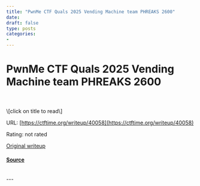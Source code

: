 ```yaml
---
title: "PwnMe CTF Quals 2025 Vending Machine team PHREAKS 2600"
date: 
draft: false
type: posts
categories: 
- 
---
```

# PwnMe CTF Quals 2025 Vending Machine team PHREAKS 2600

<br/>

<br/>
\[click on title to read\]

URL: [https://ctftime.org/writeup/40058](https://ctftime.org/writeup/40058)

Rating: not rated

[Original writeup](https://github.com/Ectario/articles-and-wu/tree/master/WriteUps/VendingMachine)

#### [Source](https://ctftime.org/writeup/40058)

<br/>
---
